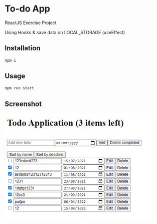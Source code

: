 # To-do App

ReactJS Exercise Project

Using Hooks & save data on LOCAL_STORAGE (useEffect)

## Installation

```bash
npm i
```

## Usage

```bash
npm run start
```

## Screenshot

![picture 1](https://github.com/owen-a183/React-Todo-Exercise/blob/media/Screenshot%202021-09-03%20052437.png?raw=true)
